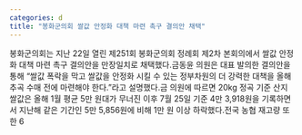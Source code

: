 ```yaml
---
categories: d
title: "봉화군의회 쌀값 안정화 대책 마련 촉구 결의안 채택"
---
```

봉화군의회는 지난 22일 열린 제251회 봉화군의회 정례회 제2차 본회의에서 쌀값 안정화 대책 마련 촉구 결의안을 만장일치로 채택했다.금동윤 의원은 대표 발의한 결의안을 통해 “쌀값 폭락을 막고 쌀값을 안정화 시킬 수 있는 정부차원의 더 강력한 대책을 올해 추곡 수매 전에 마련해야 한다.”라고 설명했다.금 의원에 따르면 20kg 정곡 기준 산지 쌀값은 올해 1월 평균 5만 원대가 무너진 이후 7월 25일 기준 4만 3,918원을 기록하면서 지난해 같은 기간인 5만 5,856원에 비해 1만 원 이상 하락했다.전국 농협 재고량 또한 6